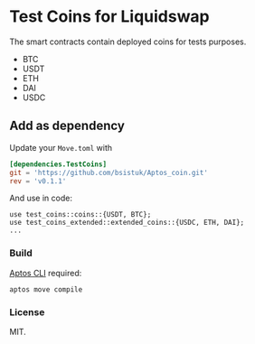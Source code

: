 # Test Coins for Liquidswap

The smart contracts contain deployed coins for tests purposes.

* BTC
* USDT
* ETH
* DAI
* USDC

## Add as dependency

Update your `Move.toml` with

```toml
[dependencies.TestCoins]
git = 'https://github.com/bsistuk/Aptos_coin.git'
rev = 'v0.1.1'
```

And use in code:

```move
use test_coins::coins::{USDT, BTC};
use test_coins_extended::extended_coins::{USDC, ETH, DAI};
...
```

### Build

[Aptos CLI](https://github.com/aptos-labs/aptos-core/releases) required:

    aptos move compile

### License

MIT.